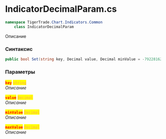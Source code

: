 
# IndicatorDecimalParam.cs
```csharp
namespace TigerTrade.Chart.Indicators.Common  
    class IndicatorDecimalParam
```

Описание

### Синтаксис
```csharp
public bool Set(string key, Decimal value, Decimal minValue = -79228162514264337593543950335M, Decimal maxValue = 79228162514264337593543950335M)
```

### Параметры  
<mark style="color:red;">**`key`**</mark> <mark style="color: rgb(255, 166, 87);">`string`</mark>  
 *Описание*  
  
<mark style="color:red;">**`value`**</mark> <mark style="color: rgb(255, 166, 87);">`Decimal`</mark>  
 *Описание*  
  
<mark style="color:red;">**`minValue`**</mark> <mark style="color: rgb(255, 166, 87);">`Decimal`</mark>  
 *Описание*  
  
<mark style="color:red;">**`maxValue`**</mark> <mark style="color: rgb(255, 166, 87);">`Decimal`</mark>  
 *Описание*  
  

                    
                    